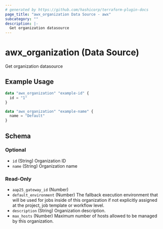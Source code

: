 ```yaml
---
# generated by https://github.com/hashicorp/terraform-plugin-docs
page_title: "awx_organization Data Source - awx"
subcategory: ""
description: |-
  Get organization datasource
---
```


# awx_organization (Data Source)

Get organization datasource

## Example Usage

```terraform
data "awx_organization" "example-id" {
  id = "1"
}

data "awx_organization" "example-name" {
  name = "Default"
}
```

<!-- schema generated by tfplugindocs -->
## Schema

### Optional

- `id` (String) Organization ID
- `name` (String) Organization name

### Read-Only

- `aap25_gateway_id` (Number)
- `default_environment` (Number) The fallback execution environment that will be used for jobs inside of this organization if not explicitly assigned at the project, job template or workflow level.
- `description` (String) Organization description.
- `max_hosts` (Number) Maximum number of hosts allowed to be managed by this organization.

